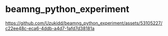 # beamng_python_experiment

https://github.com/Uzukidd/beamng_python_experiment/assets/53105227/c22ee48c-eca6-4ddb-a4d7-1afd7d38181a


